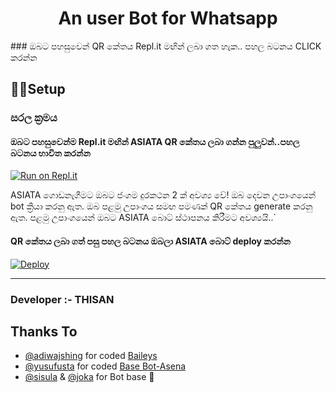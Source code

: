  <h1 align="center"><b> An user Bot for Whatsapp</b></h1>
 ### ඔබට පහසුවෙන් QR කේතය Repl.it මඟින් ලබා ගත හැක.. පහල බටනය CLICK කරන්න

## 👨‍🔧Setup 

### සරල ක්‍රමය

#### ඔබට පහසුවෙන්ම Repl.it මඟින් ASIATA QR කේතය ලබා ගන්න පුලුවන්..පහල  බටනය භාවිත කරන්න
[![Run on Repl.it](https://repl.it/badge/github/quiec/whatsasena)](https://replit.com/mrsanon/ASIATA+BETA+QR)

ASIATA ගොඩනැගීමට ඔබට ජංගම දුරකථන 2 ක් අවශ්‍ය වේ!
ඔබ දෙවන උපාංගයෙන් bot ක්‍රියා කරනු ඇත. 
ඔබ පළමු උපාංගය සමඟ පමණක් QR කේතය generate කරනු ඇත.
පළමු උපාංගයෙන් ඔබට ASIATA බොට් ස්ථාපනය කිරීමට අවශ්‍යයි..`

#### QR කේතය ලබා ගත් පසු පහල බටනය ඔබලා ASIATA බොට් deploy කරන්න
[![Deploy](https://www.herokucdn.com/deploy/button.svg)](https://heroku.com/deploy?template=https://github.com/mrsanon/asiata)


---------------------------------   

 ###  Developer :- THISAN

## Thanks To
- [@adiwajshing](https://github.com/adiwajshing/) for coded [Baileys](https://github.com/adiwajshing/Baileys) 
- [@yusufusta](https://github.com/yusufusta/) for coded [Base Bot-Asena](https://github.com/yusufusta/WhatsAsena) 
- [@sisula](https://github.com/sisula/) & [@joka](https://github.com/MrJoka-Thejaka/) for Bot base 🤝

 
